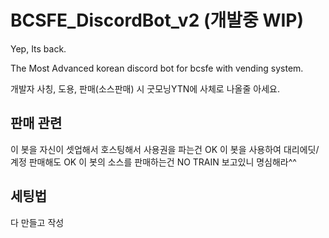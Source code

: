 # BCSFE_DiscordBot_v2 (개발중 WIP)

Yep, Its back.

The Most Advanced korean discord bot for bcsfe with vending system.

개발자 사칭, 도용, 판매(소스판매) 시 굿모닝YTN에 사체로 나올줄 아세요.

## 판매 관련
이 봇을 자신이 셋업해서 호스팅해서 사용권을 파는건 OK
이 봇을 사용하여 대리에딧/계정 판매해도 OK
이 봇의 소스를 판매하는건 NO
TRAIN 보고있니 명심해라^^

## 세팅법
다 만들고 작성

